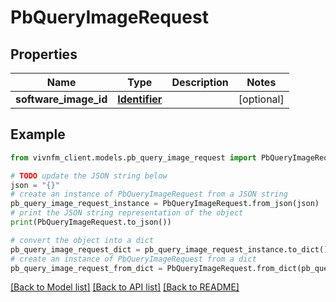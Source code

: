 # PbQueryImageRequest


## Properties

Name | Type | Description | Notes
------------ | ------------- | ------------- | -------------
**software_image_id** | [**Identifier**](Identifier.md) |  | [optional] 

## Example

```python
from vivnfm_client.models.pb_query_image_request import PbQueryImageRequest

# TODO update the JSON string below
json = "{}"
# create an instance of PbQueryImageRequest from a JSON string
pb_query_image_request_instance = PbQueryImageRequest.from_json(json)
# print the JSON string representation of the object
print(PbQueryImageRequest.to_json())

# convert the object into a dict
pb_query_image_request_dict = pb_query_image_request_instance.to_dict()
# create an instance of PbQueryImageRequest from a dict
pb_query_image_request_from_dict = PbQueryImageRequest.from_dict(pb_query_image_request_dict)
```
[[Back to Model list]](../README.md#documentation-for-models) [[Back to API list]](../README.md#documentation-for-api-endpoints) [[Back to README]](../README.md)


